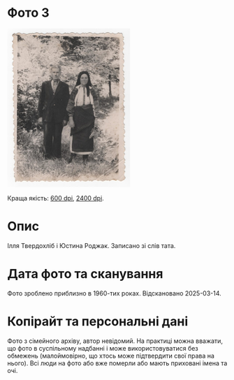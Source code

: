 # Фото 3 #

[<img src="photo_003_75.jpg" />](...)

Краща якість: [600 dpi](...), [2400 dpi](...).

# Опис #

Ілля Твердохліб і Юстина Роджак. Записано зі слів тата.

# Дата фото та сканування #

Фото зроблено приблизно в 1960-тих роках. Відскановано 2025-03-14.

# Копірайт та персональні дані #

Фото з сімейного архіву, автор невідомий. На практиці можна вважати, що фото в суспільному надбанні і може використовуватися без обмежень (малоймовірно, що хтось може підтвердити свої права на нього). Всі люди на фото або вже померли або мають приховані імена та очі.
